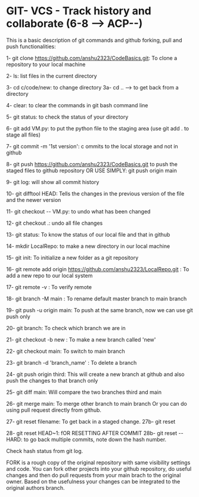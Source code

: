 # GIT- VCS - Track history and collaborate (6-8 --> ACP--)

This is a basic description of git commands and github forking, pull and push functionalities:

1- git clone https://github.com/anshu2323/CodeBasics.git: To clone a repository to your local machine

2- ls: list files in the current directory

3- cd c/code/new: to change directory
3a- cd .. --> to get back from a directory

4- clear: to clear the commands in git bash command line

5- git status: to check the status of your directory

6- git add VM.py: to put the python file to the staging area (use git add . to stage all files)

7- git commit -m '1st version': c ommits to the local storage and not in github

8- git push https://github.com/anshu2323/CodeBasics.git to push the staged files to github repository
OR USE SIMPLY:  git push origin main

9- git log: will show all commit history

10- git difftool HEAD: Tells the changes in the previous version of the file and the newer version

11- git checkout -- VM.py: to undo what has been changed

12- git checkout .: undo all file changes

13- git status: To know the status of our local file and that in github

14- mkdir LocalRepo: to make a new directory in our local machine 

15- git init: To initialize a new folder as a git repository

16- git remote add origin https://github.com/anshu2323/LocalRepo.git : To add a new repo to our local system

17- git remote -v : To verify remote 

18- git branch -M main : To rename default master branch to main branch 

19- git push -u origin main: To push at the same branch, now we can use git push only

20- git branch: To check which branch we are in 

21- git checkout -b new : To make a new branch called 'new'

22- git checkout main: To switch to main branch

23- git branch -d 'branch_name' : To delete a branch

24- git push origin third: This will create a new branch at github and also push the changes to that branch only

25- git diff main: Will compare the two branches third and main

26- git merge main: To merge other branch to main branch Or you can do using pull request directly from github.

27- git reset filename: To get back in a staged change.
27b- git reset 

28- git reset HEAD~1: fOR RESETTING AFTER COMMIT
28b- git reset --HARD: to go back multiple commits, note down the hash number.

Check hash status from git log.

FORK is a rough copy of the original repository with same visibility settings and code. You can fork other projects into your github repository, do useful changes and then do pull requests from your main brach to the original owner. Based on the usefulness your changes can be integrated to the original authors branch.







